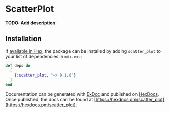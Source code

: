 # ScatterPlot

**TODO: Add description**

## Installation

If [available in Hex](https://hex.pm/docs/publish), the package can be installed
by adding `scatter_plot` to your list of dependencies in `mix.exs`:

```elixir
def deps do
  [
    {:scatter_plot, "~> 0.1.0"}
  ]
end
```

Documentation can be generated with [ExDoc](https://github.com/elixir-lang/ex_doc)
and published on [HexDocs](https://hexdocs.pm). Once published, the docs can
be found at [https://hexdocs.pm/scatter_plot](https://hexdocs.pm/scatter_plot).
